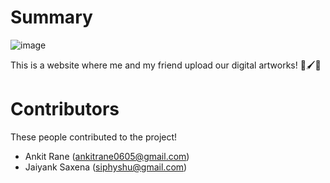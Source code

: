 # Summary

![image](https://user-images.githubusercontent.com/91012632/137350197-6e0d6865-5a3d-4aaf-a935-1b9bf36f96b2.png)


This is a website where me and my friend upload our digital artworks! 🌈🖌🎨


# Contributors

These people contributed to the project!

- Ankit Rane (ankitrane0605@gmail.com)
- Jaiyank Saxena (siphyshu@gmail.com)
